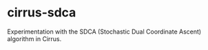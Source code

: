 # cirrus-sdca

Experimentation with the SDCA (Stochastic Dual Coordinate Ascent) algorithm in Cirrus.
